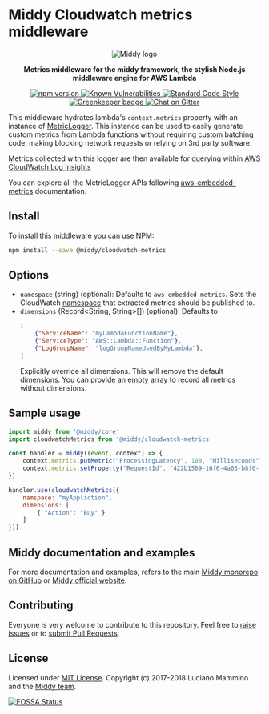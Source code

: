# Middy Cloudwatch metrics middleware

<div align="center">
  <img alt="Middy logo" src="https://raw.githubusercontent.com/middyjs/middy/master/img/middy-logo.png"/>
</div>

<div align="center">
  <p><strong>Metrics middleware for the middy framework, the stylish Node.js middleware engine for AWS Lambda</strong></p>
</div>

<div align="center">
<p>
  <a href="http://badge.fury.io/js/%40middy%2Fcloudwatch-metrics">
    <img src="https://badge.fury.io/js/%40middy%2Fcloudwatch-metrics.svg" alt="npm version" style="max-width:100%;">
  </a>
  <a href="https://snyk.io/test/github/middyjs/middy">
    <img src="https://snyk.io/test/github/middyjs/middy/badge.svg" alt="Known Vulnerabilities" data-canonical-src="https://snyk.io/test/github/middyjs/middy" style="max-width:100%;">
  </a>
  <a href="https://standardjs.com/">
    <img src="https://img.shields.io/badge/code_style-standard-brightgreen.svg" alt="Standard Code Style"  style="max-width:100%;">
  </a>
  <a href="https://greenkeeper.io/">
    <img src="https://badges.greenkeeper.io/middyjs/middy.svg" alt="Greenkeeper badge"  style="max-width:100%;">
  </a>
  <a href="https://gitter.im/middyjs/Lobby">
    <img src="https://badges.gitter.im/gitterHQ/gitter.svg" alt="Chat on Gitter"  style="max-width:100%;">
  </a>
</p>
</div>

This middleware hydrates lambda's `context.metrics` property with an instance of [MetricLogger](https://github.com/awslabs/aws-embedded-metrics-node#metriclogger). This instance can be used to easily generate custom metrics from Lambda functions without requiring custom batching code, making blocking network requests or relying on 3rd party software.

Metrics collected with this logger are then available for querying within [AWS CloudWatch Log Insights](https://docs.aws.amazon.com/AmazonCloudWatch/latest/logs/AnalyzingLogData.html)

You can explore all the MetricLogger APIs following [aws-embedded-metrics](https://github.com/awslabs/aws-embedded-metrics-node) documentation.

## Install

To install this middleware you can use NPM:

```bash
npm install --save @middy/cloudwatch-metrics
```

## Options

- `namespace` (string) (optional): Defaults to `aws-embedded-metrics`. Sets the CloudWatch [namespace](https://docs.aws.amazon.com/AmazonCloudWatch/latest/monitoring/cloudwatch_concepts.html#Namespace) that extracted metrics should be published to.
- `dimensions` (Record<String, String>[]) (optional): Defaults to
    ```json
    [
        {"ServiceName": "myLambdaFunctionName"},
        {"ServiceType": "AWS::Lambda::Function"},
        {"LogGroupName": "logGroupNameUsedByMyLambda"},
    ]
    ```
    Explicitly override all dimensions. This will remove the default dimensions. You can provide an empty array to record all metrics without dimensions.

## Sample usage

```javascript
import middy from '@middy/core'
import cloudwatchMetrics from '@middy/cloudwatch-metrics'

const handler = middy((event, context) => {
    context.metrics.putMetric("ProcessingLatency", 100, "Milliseconds");
    context.metrics.setProperty("RequestId", "422b1569-16f6-4a03-b8f0-fe3fd9b100f8")
})

handler.use(cloudwatchMetrics({
    namspace: "myAppliction",
    dimensions: [
        { "Action": "Buy" }
    ]
}))
```

## Middy documentation and examples

For more documentation and examples, refers to the main [Middy monorepo on GitHub](https://github.com/middyjs/middy) or [Middy official website](https://middy.js.org).

## Contributing

Everyone is very welcome to contribute to this repository. Feel free to [raise issues](https://github.com/middyjs/middy/issues) or to [submit Pull Requests](https://github.com/middyjs/middy/pulls).

## License

Licensed under [MIT License](LICENSE). Copyright (c) 2017-2018 Luciano Mammino and the [Middy team](https://github.com/middyjs/middy/graphs/contributors).

<a href="https://app.fossa.io/projects/git%2Bgithub.com%2Fmiddyjs%2Fmiddy?ref=badge_large">
  <img src="https://app.fossa.io/api/projects/git%2Bgithub.com%2Fmiddyjs%2Fmiddy.svg?type=large" alt="FOSSA Status"  style="max-width:100%;">
</a>
